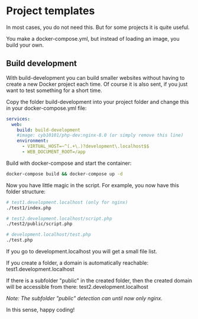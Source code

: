 # Project templates

In most cases, you do not need this. But for some projects it is quite useful.

You make a docker-compose.yml, but instead of loading an image, you build your own.

## Build development

With build-development you can build smaller websites without having to create a new Docker project each time.
Of course it is also sent, if you just want to test something for a short time.

Copy the folder build-development into your project folder and change this in your docker-compose.yml file:

```yaml
services:
  web:
    build: build-development
    #image: cyb10101/php-dev:nginx-8.0 (or simply remove this line)
    environment:
      - VIRTUAL_HOST=~^(.+\.)?development\.localhost$$
      - WEB_DOCUMENT_ROOT=/app
```

Build with docker-compose and start the container:

```bash
docker-compose build && docker-compose up -d
```

Now you have little magic in the script.
For example, you now have this folder structure:

```bash
# test1.development.localhost (only for nginx)
./test1/index.php

# test2.development.localhost/script.php
./test2/public/script.php

# development.localhost/test.php
./test.php
```

If you go to development.localhost you will get a small file list.

If you create a folder, a domain is automatically reachable: test1.development.localhost

If there is a subfolder "public" in the created folder, then the created domain will be accessible from there: test2.development.localhost

*Note: The subfolder "public" detection can until now only nginx.*

In this sense, happy coding!
